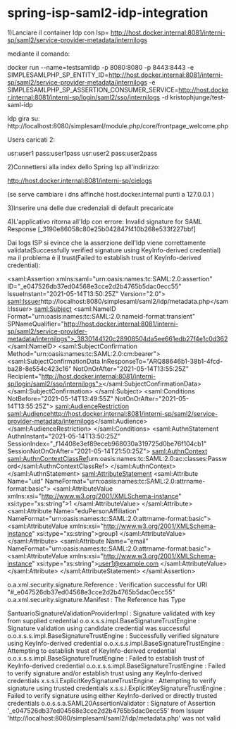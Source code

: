 # spring-isp-saml2-idp-integration

1)Lanciare il container Idp con Isp=
http://host.docker.internal:8081/interni-sp/saml2/service-provider-metadata/internilogs

mediante il comando:

docker run --name=testsamlidp -p 8080:8080 -p 8443:8443 -e SIMPLESAMLPHP_SP_ENTITY_ID=http://host.docker.internal:8081/interni-sp/saml2/service-provider-metadata/internilogs -e SIMPLESAMLPHP_SP_ASSERTION_CONSUMER_SERVICE=http://host.docker.internal:8081/interni-sp/login/saml2/sso/internilogs -d kristophjunge/test-saml-idp

Idp gira su:
http://localhost:8080/simplesaml/module.php/core/frontpage_welcome.php

Users caricati 2:

 usr:user1 
 pass:user1pass 
 usr:user2
 pass:user2pass
 
 2)Connettersi alla index dello Spring Isp all'indirizzo:
 
 http://host.docker.internal:8081/interni-sp/cielogs
 
 (se serve cambiare i dns affinchè host.docker.internal punti a 127.0.0.1 )
 
 3)Inserire una delle due credenziali di default precaricate
 
 4)L'applicativo ritorna all'Idp con errore:
 Invalid signature for SAML Response [_3190e86058c80e25b042847f410b268e533f227bbf]
 
 Dai logs ISP si evince che la asserzione dell'Idp viene correttamente validata(Successfully verified signature using KeyInfo-derived credential) ma il problema è il trust(Failed to establish trust of KeyInfo-derived credential):
 
 <saml:Assertion
    xmlns:saml="urn:oasis:names:tc:SAML:2.0:assertion" ID="_e047526db37ed04568e3cce2d2b4765b5dac0ecc55" IssueInstant="2021-05-14T13:50:25Z" Version="2.0">
    <saml:Issuer>http://localhost:8080/simplesaml/saml2/idp/metadata.php</saml:Issuer>
    <saml:Subject>
        <saml:NameID Format="urn:oasis:names:tc:SAML:2.0:nameid-format:transient" SPNameQualifier="http://host.docker.internal:8081/interni-sp/saml2/service-provider-metadata/internilogs">_3830144120c28908504da5ee661edb27f4e1c0d362</saml:NameID>
        <saml:SubjectConfirmation Method="urn:oasis:names:tc:SAML:2.0:cm:bearer">
            <saml:SubjectConfirmationData InResponseTo="ARQ88646b1-38b1-4fcd-ba28-8e554c423c16" NotOnOrAfter="2021-05-14T13:55:25Z" Recipient="http://host.docker.internal:8081/interni-sp/login/saml2/sso/internilogs"></saml:SubjectConfirmationData>
        </saml:SubjectConfirmation>
    </saml:Subject>
    <saml:Conditions NotBefore="2021-05-14T13:49:55Z" NotOnOrAfter="2021-05-14T13:55:25Z">
        <saml:AudienceRestriction>
            <saml:Audience>http://host.docker.internal:8081/interni-sp/saml2/service-provider-metadata/internilogs</saml:Audience>
        </saml:AudienceRestriction>
    </saml:Conditions>
    <saml:AuthnStatement AuthnInstant="2021-05-14T13:50:25Z" SessionIndex="_f14408e3ef89eceb968030a319725d0be76f104cb1" SessionNotOnOrAfter="2021-05-14T21:50:25Z">
        <saml:AuthnContext>
            <saml:AuthnContextClassRef>urn:oasis:names:tc:SAML:2.0:ac:classes:Password</saml:AuthnContextClassRef>
        </saml:AuthnContext>
    </saml:AuthnStatement>
    <saml:AttributeStatement>
        <saml:Attribute Name="uid" NameFormat="urn:oasis:names:tc:SAML:2.0:attrname-format:basic">
            <saml:AttributeValue
                xmlns:xsi="http://www.w3.org/2001/XMLSchema-instance" xsi:type="xs:string">1
            </saml:AttributeValue>
        </saml:Attribute>
        <saml:Attribute Name="eduPersonAffiliation" NameFormat="urn:oasis:names:tc:SAML:2.0:attrname-format:basic">
            <saml:AttributeValue
                xmlns:xsi="http://www.w3.org/2001/XMLSchema-instance" xsi:type="xs:string">group1
            </saml:AttributeValue>
        </saml:Attribute>
        <saml:Attribute Name="email" NameFormat="urn:oasis:names:tc:SAML:2.0:attrname-format:basic">
            <saml:AttributeValue
                xmlns:xsi="http://www.w3.org/2001/XMLSchema-instance" xsi:type="xs:string">user1@example.com
            </saml:AttributeValue>
        </saml:Attribute>
    </saml:AttributeStatement>
</saml:Assertion>
 
  
o.a.xml.security.signature.Reference     : Verification successful for URI "#_e047526db37ed04568e3cce2d2b4765b5dac0ecc55"
o.a.xml.security.signature.Manifest      : The Reference has Type 
 
SantuarioSignatureValidationProviderImpl : Signature validated with key from supplied credential
o.o.x.s.s.impl.BaseSignatureTrustEngine  : Signature validation using candidate credential was successful
o.o.x.s.s.impl.BaseSignatureTrustEngine  : Successfully verified signature using KeyInfo-derived credential
o.o.x.s.s.impl.BaseSignatureTrustEngine  : Attempting to establish trust of KeyInfo-derived credential
o.o.x.s.s.impl.BaseSignatureTrustEngine  : Failed to establish trust of KeyInfo-derived credential
o.o.x.s.s.impl.BaseSignatureTrustEngine  : Failed to verify signature and/or establish trust using any KeyInfo-derived credentials
x.s.s.i.ExplicitKeySignatureTrustEngine : Attempting to verify signature using trusted credentials
x.s.s.i.ExplicitKeySignatureTrustEngine : Failed to verify signature using either KeyInfo-derived or directly trusted credentials
o.o.s.s.a.SAML20AssertionValidator       : Signature of Assertion '_e047526db37ed04568e3cce2d2b4765b5dac0ecc55' from Issuer 'http://localhost:8080/simplesaml/saml2/idp/metadata.php' was not valid
 
 
 

